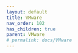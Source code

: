 ```yaml
---
layout: default
title: VMware
nav_order: 102
has_children: true
parent: VMware
# permalink: docs/VMware
---
```


